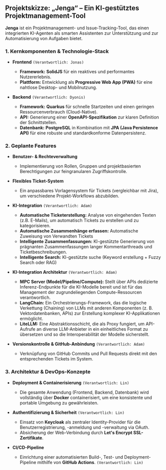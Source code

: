 ## Projektskizze: „Jenga“ – Ein KI-gestütztes Projektmanagement-Tool

**Jenga** ist ein Projektmanagement- und Issue-Tracking-Tool, das einen integrierten KI-Agenten als smarten Assistenten zur Unterstützung und zur Automatisierung von Aufgaben bietet.

### 1\. Kernkomponenten & Technologie-Stack

  * **Frontend** `(Verantwortlich: Jonas)`

      * **Framework:** **SolidJS** für ein reaktives und performantes Nutzererlebnis.
      * **Plattform:** Entwicklung als **Progressive Web App (PWA)** für eine nahtlose Desktop- und Mobilnutzung.

  * **Backend** `(Verantwortlich: Dyonis)`

      * **Framework:** **Quarkus** für schnelle Startzeiten und einen geringen Ressourcenverbrauch (Cloud-Native).
      * **API:** Generierung einer **OpenAPI-Spezifikation** zur klaren Definition der Schnittstellen.
      * **Datenbank:** **PostgreSQL** in Kombination mit **JPA (Java Persistence API)** für eine robuste und standardkonforme Datenpersistenz.

### 2\. Geplante Features

  * **Benutzer- & Rechteverwaltung**

      * Implementierung von Rollen, Gruppen und projektbasierten Berechtigungen zur feingranularen Zugriffskontrolle.

  * **Flexibles Ticket-System**

      * Ein anpassbares Vorlagensystem für Tickets (vergleichbar mit Jira), um verschiedene Projekt-Workflows abzubilden.

  * **KI-Integration** `(Verantwortlich: Adam)`

      * **Automatische Ticketerstellung:** Analyse von eingehenden Texten (z.B. E-Mails), um automatisch Tickets zu erstellen und zu kategorisieren.
      * **Automatische Zusammenhänge erfassen:** Automatische Zuweisung von Verwandten Tickets
      * **Intelligente Zusammenfassungen:** KI-gestützte Generierung von prägnanten Zusammenfassungen langer Kommentarthreads und Ticketbeschreibungen.
      * **Intelligente Search:** KI-gestützte suche (Keyword erstellung + Fuzzy Search oder RAG)
  * **KI-Integration Architektur** `(Verantwortlich: Adam)`
      * **MPC Server (Model/Pipeline/Compute):** Stellt über APIs dedizierte Inferenz-Endpunkte für die KI-Modelle bereit und ist für das Management der zugrundeliegenden Compute-Ressourcen verantwortlich.
      * **LangChain:** Ein Orchestrierungs-Framework, das die logische Verkettung (Chaining) von LLMs mit anderen Komponenten (z. B. Vektordatenbanken, APIs) zur Erstellung komplexer KI-Applikationen ermöglicht.
      * **LiteLLM:** Eine Abstraktionsschicht, die als Proxy fungiert, um API-Aufrufe an diverse LLM-Anbieter in ein einheitliches Format zu übersetzen und so die Interoperabilität der Modelle sicherstellt.
  * **Versionskontrolle & GitHub-Anbindung** `(Verantwortlich: Adam)`

      * Verknüpfung von GitHub Commits und Pull Requests direkt mit den entsprechenden Tickets im System.

### 3\. Architektur & DevOps-Konzepte

  * **Deployment & Containerisierung** `(Verantwortlich: Lin)`

      * Die gesamte Anwendung (Frontend, Backend, Datenbank) wird vollständig über **Docker** containerisiert, um eine konsistente und portable Umgebung zu gewährleisten.

  * **Authentifizierung & Sicherheit** `(Verantwortlich: Lin)`

      * Einsatz von **Keycloak** als zentraler Identity-Provider für die Benutzerregistrierung, -anmeldung und -verwaltung via OAuth. 
      * Absicherung der Web-Verbindung durch **Let's Encrypt SSL-Zertifikate**.

  * **CI/CD-Pipeline**

      * Einrichtung einer automatisierten Build-, Test- und Deployment-Pipeline mithilfe von **GitHub Actions**. `(Verantwortlich: Lin)`